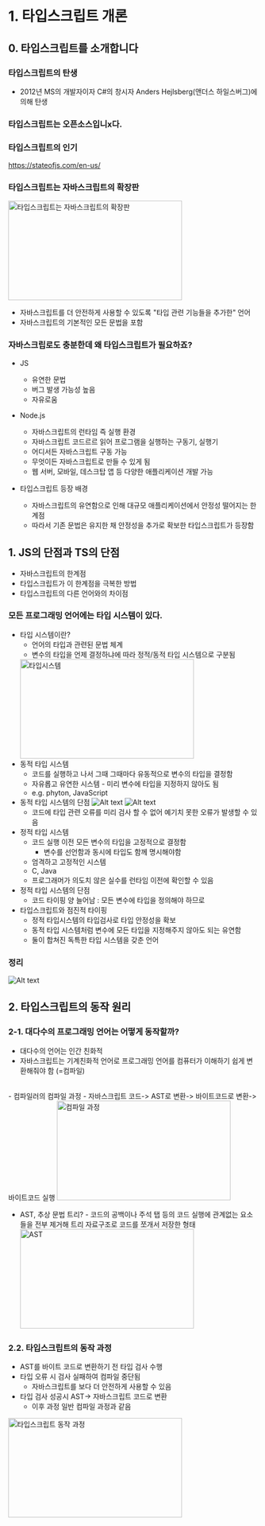 # 1. 타입스크립트 개론

## 0. 타입스크립트를 소개합니다

### 타입스크립트의 탄생
- 2012년 MS의 개발자이자 C#의 창시자 Anders Hejlsberg(앤더스 하일스버그)에 의해 탄생

### 타입스크립트는 오픈소스입니x다.
### 타입스크립트의 인기
https://stateofjs.com/en-us/

### 타입스크립트는 자바스크립트의 확장판
<img src="image-1.png" width="350px" height="200px" alt="타입스크립트는 자바스크립트의 확장판" />
 
  - 자바스크립트를 더 안전하게 사용할 수 있도록 "타입 관련 기능들을 추가한" 언어
  - 자바스크립트의 기본적인 모든 문법을 포함

### 자바스크립로도 충분한데 왜 타입스크립트가 필요하죠?

- JS
  - 유연한 문법
  - 버그 발생 가능성 높음
  - 자유로움
- Node.js
  - 자바스크립트의 런타임 즉 실행 환경
  - 자바스크립트 코드르르 읽어 프로그램을 실행하는 구동기, 실행기 
  - 어디서든 자바스크립트 구동 가능
  - 무엇이든 자바스크립트로 만들 수 있게 됨
  - 웹 서버, 모바일, 데스크탑 앱 등 다양한 애플리케이션 개발 가능

- 타입스크립트 등장 배경
  - 자바스크립트의 유연함으로 인해 대규모 애플리케이션에서 안정성 떨어지는 한계점
  - 따라서 기존 문법은 유지한 채 안정성을 추가로 확보한 타입스크립트가 등장함

## 1. JS의 단점과 TS의 단점

  - 자바스크립트의 한계점
  - 타입스크립트가 이 한계점을 극복한 방법
  - 타입스크립트의 다른 언어와의 차이점

  ### 모든 프로그래밍 언어에는 타입 시스템이 있다.
  - 타입 시스템이란?
      - 언어의 타입과 관련된 문법 체계
      - 변수의 타입을 언제 결정하냐에 따라 정적/동적 타입 시스템으로 구분됨
    <img src="image.png" width="350px" height="200px" alt="타입시스템" />
  - 동적 타입 시스템
    - 코드를 실행하고 나서 그때 그때마다 유동적으로 변수의 타입을 결정함
    - 자유롭고 유연한 시스템 - 미리 변수에 타입을 지정하지 않아도 됨
    - e.g. phyton, JavaScript
  - 동적 타입 시스템의 단점
      ![Alt text](image-2.png)
    ![Alt text](image-3.png)
    - 코드에 타입 관련 오류를 미리 검사 할 수 없어 예기치 못한 오류가 발생할 수 있음
  - 정적 타입 시스템
    - 코드 실행 이전 모든 변수의 타입을 고정적으로 결정함
      - 변수를 선언함과 동시에 타입도 함께 명시해야함
    - 엄격하고 고정적인 시스템
    - C, Java
    - 프로그래머가 의도치 않은 실수를 런타임 이전에 확인할 수 있음
  - 정적 타입 시스템의 단점
    - 코드 타이핑 양 늘어남 : 모든 변수에 타입을 정의해야 하므로
  - 타입스크립트와 점진적 타이핑
    - 정적 타입시스템의 타입검사로 타입 안정성을 확보
    - 동적 타입 시스템처럼 변수에 모든 타입을 지정해주지 않아도 되는 유연함
    - 둘이 합쳐진 독특한 타입 시스템을 갖춘 언어
  ### 정리
  ![Alt text](image-4.png)

## 2. 타입스크립트의 동작 원리

### 2-1. 대다수의 프로그래밍 언어는 어떻게 동작할까?
- 대다수의 언어는 인간 친화적
- 자바스크립트는 기계친화적 언어로 프로그래밍 언어를 컴퓨터가 이해하기 쉽게 변환해줘야 함 (=컴파일)
<br>
- 컴파일러의 컴파일 과정
  - 자바스크립트 코드-> AST로 변환-> 바이트코드로 변환-> 바이트코드 실행
  <img src="image-7.png" width="350px" height="200px" alt="컴파일 과정" />

  -  AST, 추상 문법 트리?
    - 코드의 공백이나 주석 탭 등의 코드 실행에 관계없는 요소들을 전부 제거해 트리 자료구조로 코드를 쪼개서 저장한 형태
      <img src="image-6.png" width="350px" height="200px" alt="AST" />

### 2.2. 타입스크립트의 동작 과정
  - AST를 바이트 코드로 변환하기 전 타입 검사 수행
  - 타입 오류 시 검사 실패하여 컴파일 중단됨
    - 자바스크립트를 보다 더 안전하게 사용할 수 있음
  - 타입 검사 성공시 AST-> 자바스크립트 코드로 변환
    - 이후 과정 일반 컴파일 과정과 같음
  <img src="image-10.png" width="350px" height="200px" alt="타입스크립트 동작 과정" />
